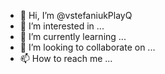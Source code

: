 - 👋 Hi, I’m @vstefaniukPlayQ
- 👀 I’m interested in ...
- 🌱 I’m currently learning ...
- 💞️ I’m looking to collaborate on ...
- 📫 How to reach me ...

<!---
vstefaniukPlayQ/vstefaniukPlayQ is a ✨ special ✨ repository because its `README.md` (this file) appears on your GitHub profile.
You can click the Preview link to take a look at your changes.
--->
